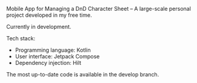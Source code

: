 Mobile App for Managing a DnD Character Sheet – A large-scale personal project developed in my free time.

Currently in development.

Tech stack:
 - Programming language: Kotlin
 - User interface: Jetpack Compose
 - Dependency injection: Hilt

The most up-to-date code is available in the develop branch.
